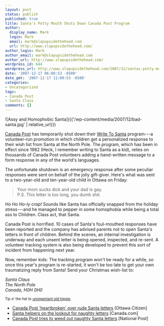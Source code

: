 ```yaml
---
layout: post
status: publish
published: true
title: Santa's Potty Mouth Shuts Down Canada Post Program
author:
  display_name: Mark
  login: Mark
  email: mark@slapupsidethehead.com
  url: http://www.slapupsidethehead.com/
author_login: Mark
author_email: mark@slapupsidethehead.com
author_url: http://www.slapupsidethehead.com/
wordpress_id: 644
wordpress_url: http://www.slapupsidethehead.com/2007/12/santas-potty-mouth/
date: '2007-12-17 06:00:53 -0500'
date_gmt: '2007-12-17 11:00:53 -0500'
categories:
- Uncategorized
tags:
- Canada Post
- Santa Claus
comments: []
---
```

![Assy and Homophobic Santa]({{'/wp-content/media/2007/12/bad-santa.jpg' | relative_url}})

[Canada Post](http://www.canadapost.ca/ "They're the guys that put those red boxes on every corner") has temporarily shut down their [Write To Santa](http://www.canadapost.ca/personal/dec/santa/writesanta/default-e.asp "It's a really nice program, once you get over the rudeness") program---a volunteer-run promotion in which children get a personalized response to their wish list from Santa at the North Pole. The program, which has been in effect since 1982 (Heck, I remember writing to Santa as a kid), relies on thousands of Canada Post volunteers adding a hand-written message to a form response in any of the world's languages.

The unfortunate shutdown is an emergency response after some peculiar responses were sent on behalf of the jolly gift-giver. Here's what was sent to a two-year-old and ten-year-old child in Ottawa on Friday:

> Your mom sucks dick and your dad is gay.  
> P.S. This letter is too long, you dumb shit.

_Ho Ho Ho-ly crap!_ Sounds like Santa has officially snapped from the holiday stress---and he managed to pepper in some homophobia while being a total ass to Children. Class act, that Santa.

Canada Post is horrified. 10 cases of Santa's foul-mouthed responses have been reported and the company has advised parents not to open Santa's letters in front of children. Behind the scenes, an internal investigation is underway and each unsent letter is being opened, inspected, and re-sent. A volunteer tracking system is also being developed to prevent this sort of incident from happening next year.

Now, remember kids: The tracking program won't be ready for a while, so once this year's program is re-started, it won't be too late to get your own traumatizing reply from Santa! Send your Christmas wish-list to:

<address>
Santa Claus<br>
The North Pole<br>
Canada, H0H 0H0<br>
</address>

<small>Tip o' the hat to <a href="http://unrepentantoldhippie.blogspot.com/2007/12/bad-santa.html">unrepentant old hippie</a>.</small>

- [Canada Post 'heartbroken' over rude Santa letters](http://www.canada.com/ottawacitizen/news/story.html?id=6d76283a-320e-458c-97b2-242e815ea95d) [Ottawa Citizen]
- [Santa helpers on the lookout for naughty letters](http://www.canada.com/topics/news/story.html?id=fe482bf4-0ba9-41c2-b072-1fcc20e869e8&k=35152) [Canada.com]
- [Canada Post tries to weed out naughty Santa letters](http://www.nationalpost.com/news/story.html?id=169567) [National Post]
